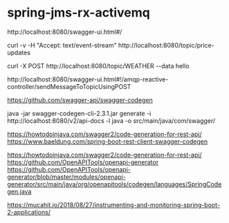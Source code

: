 # spring-jms-rx-activemq


http://localhost:8080/swagger-ui.html#/

curl -v -H "Accept: text/event-stream" http://localhost:8080/topic/price-updates

curl -X POST http://localhost:8080/topic/WEATHER --data hello

http://localhost:8080/swagger-ui.html#!/amqp-reactive-controller/sendMessageToTopicUsingPOST

https://github.com/swagger-api/swagger-codegen

java -jar swagger-codegen-cli-2.3.1.jar generate -i http://localhost:8080/v2/api-docs -l java -o src/main/java/com/swagger/


https://howtodoinjava.com/swagger2/code-generation-for-rest-api/
https://www.baeldung.com/spring-boot-rest-client-swagger-codegen

https://howtodoinjava.com/swagger2/code-generation-for-rest-api/
https://github.com/OpenAPITools/openapi-generator
https://github.com/OpenAPITools/openapi-generator/blob/master/modules/openapi-generator/src/main/java/org/openapitools/codegen/languages/SpringCodegen.java

https://mucahit.io/2018/08/27/instrumenting-and-monitoring-spring-boot-2-applications/
